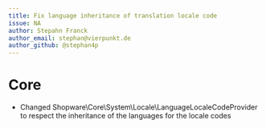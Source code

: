 ```yaml
---
title: Fix language inheritance of translation locale code
issue: NA
author: Stepahn Franck
author_email: stephan@vierpunkt.de
author_github: @stephan4p
---
```

# Core
* Changed Shopware\Core\System\Locale\LanguageLocaleCodeProvider to respect the inheritance of the languages for the locale codes
